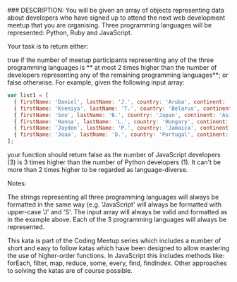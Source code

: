 ### DESCRIPTION:
You will be given an array of objects representing data about developers who have signed up to attend the next web development meetup that you are organising. Three programming languages will be represented: Python, Ruby and JavaScript.

Your task is to return either:

true if the number of meetup participants representing any of the three programming languages is ** at most 2 times higher than the number of developers representing any of the remaining programming languages**; or
false otherwise.
For example, given the following input array:
```js
var list1 = [
  { firstName: 'Daniel', lastName: 'J.', country: 'Aruba', continent: 'Americas', age: 42, language: 'Python' },
  { firstName: 'Kseniya', lastName: 'T.', country: 'Belarus', continent: 'Europe', age: 22, language: 'Ruby' },
  { firstName: 'Sou', lastName: 'B.', country: 'Japan', continent: 'Asia', age: 43, language: 'Ruby' },
  { firstName: 'Hanna', lastName: 'L.', country: 'Hungary', continent: 'Europe', age: 95, language: 'JavaScript' },
  { firstName: 'Jayden', lastName: 'P.', country: 'Jamaica', continent: 'Americas', age: 18, language: 'JavaScript' },
  { firstName: 'Joao', lastName: 'D.', country: 'Portugal', continent: 'Europe', age: 25, language: 'JavaScript' }
];
```
your function should return false as the number of JavaScript developers (3) is 3 times higher than the number of Python developers (1). It can't be more than 2 times higher to be regarded as language-diverse.

Notes:

The strings representing all three programming languages will always be formatted in the same way (e.g. 'JavaScript' will always be formatted with upper-case 'J' and 'S'.
The input array will always be valid and formatted as in the example above.
Each of the 3 programming languages will always be represented.




This kata is part of the Coding Meetup series which includes a number of short and easy to follow katas which have been designed to allow mastering the use of higher-order functions. In JavaScript this includes methods like: forEach, filter, map, reduce, some, every, find, findIndex. Other approaches to solving the katas are of course possible.